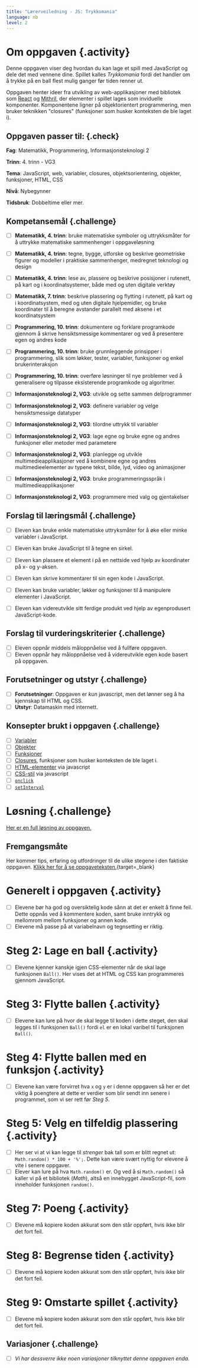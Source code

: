```yaml
---
title: "Lærerveiledning - JS: Trykkomania"
language: nb
level: 2
---
```


# Om oppgaven {.activity}
Denne oppgaven viser deg hvordan du kan lage et spill med JavaScript og dele det med vennene dine. Spillet kalles *Trykkomania* fordi det handler om å trykke på en ball flest mulig ganger før tiden renner ut.

Oppgaven henter ideer fra utvikling av web-applikasjoner med bibliotek som [React](https://facebook.github.io/react/) og [Mithril](http://mithril.js.org/), der elementer i spillet lages som inviduelle komponenter. Komponentene ligner på objektorientert programmering, men bruker teknikken "closures" (funksjoner som husker konteksten de ble laget i).


## Oppgaven passer til: {.check}
 __Fag__: Matematikk, Programmering, Informasjonsteknologi 2

__Trinn__: 4. trinn - VG3

__Tema__: JavaScript, web, variabler, closures, objektsorientering, objekter, funksjoner, HTML, CSS

__Nivå__: Nybegynner

__Tidsbruk__: Dobbeltime eller mer.


## Kompetansemål {.challenge}

- [ ]  __Matematikk, 4. trinn__: bruke matematiske symboler og uttrykksmåter for å uttrykke matematiske sammenhenger i oppgaveløsning
- [ ] __Matematikk, 4. trinn__: tegne, bygge, utforske og beskrive geometriske figurer og modeller i praktiske sammenhenger, medregnet teknologi og design
- [ ] __Matematikk, 4. trinn__: lese av, plassere og beskrive posisjoner i rutenett, på kart og i koordinatsystemer, både med og uten digitale verktøy
- [ ] __Matematikk, 7. trinn__: beskrive plassering og flytting i rutenett, på kart og i koordinatsystem, med og uten digitale hjelpemidler, og bruke koordinater til å beregne avstander parallelt med aksene i et koordinatsystem

- [ ] __Programmering, 10. trinn__: dokumentere og forklare programkode gjennom å skrive hensiktsmessige kommentarer og ved å presentere egen og andres kode

- [ ] __Programmering, 10. trinn__: bruke grunnleggende prinsipper i programmering, slik som løkker, tester, variabler, funksjoner og enkel brukerinteraksjon


- [ ] __Programmering, 10. trinn__: overføre løsninger til nye problemer ved å generalisere og tilpasse eksisterende programkode og algoritmer.

- [ ] __Informasjonsteknologi 2, VG3__: utvikle og sette sammen delprogrammer

- [ ] __Informasjonsteknologi 2, VG3__: definere variabler og velge hensiktsmessige datatyper

- [ ] __Informasjonsteknologi 2, VG3__: tilordne uttrykk til variabler

- [ ] __Informasjonsteknologi 2, VG3__: lage egne og bruke egne og andres funksjoner eller metoder med parametere

- [ ] __Informasjonsteknologi 2, VG3__: planlegge og utvikle multimedieapplikasjoner ved å kombinere egne og andres multimedieelementer av typene tekst, bilde, lyd, video og animasjoner

- [ ] __Informasjonsteknologi 2, VG3__: bruke programmeringsspråk i multimedieapplikasjoner

- [ ] __Informasjonsteknologi 2, VG3__: programmere med valg og gjentakelser

## Forslag til læringsmål {.challenge}

- [ ]  Eleven kan bruke enkle matematiske uttryksmåter for å øke eller minke variabler i JavaScript.
- [ ] Eleven kan bruke JavaScript til å tegne en sirkel.
- [ ] Eleven kan plassere et element i på en nettside ved hjelp av koordinater på x- og y-aksen.
- [ ] Eleven kan skrive kommentarer til sin egen kode i JavaScript.
- [ ] Eleven kan bruke variabler, løkker og funksjoner til å manipulere elementer i JavaScript.
- [ ] Eleven kan videreutvikle sitt ferdige produkt ved hjelp av egenprodusert JavaScript-kode.


## Forslag til vurderingskriterier {.challenge}

- [ ] Eleven oppnår middels måloppnåelse ved å fullføre oppgaven.
- [ ] Eleven oppnår høy måloppnåelse ved å videreutvikle egen kode basert på oppgaven.

## Forutsetninger og utstyr {.challenge}
- [ ]  __Forutsetninger__: Oppgaven er *kun* javascript, men det lønner seg å ha kjennskap til HTML og CSS.
- [ ]  __Utstyr__: Datamaskin med internett.

## Konsepter brukt i oppgaven {.challenge}

- [ ] [Variabler]
- [ ] [Objekter]
- [ ] [Funksjoner]
- [ ] [Closures], funksjoner som husker konteksten de ble laget i.
- [ ] [HTML-elementer] via javascript
- [ ] [CSS-stil] via javascript
- [ ] [`onclick`]
- [ ] [`setInterval`]

[Variabler]: https://developer.mozilla.org/en-US/docs/Glossary/Variable
[Objekter]: https://developer.mozilla.org/en-US/docs/Glossary/Object
[Funksjoner]: https://developer.mozilla.org/en-US/docs/Glossary/Function
[Closures]: https://developer.mozilla.org/en-US/docs/Web/JavaScript/Closures
[HTML-elementer]: https://developer.mozilla.org/en-US/docs/Web/API/HTMLElement
[CSS-stil]: https://developer.mozilla.org/en-US/docs/Web/API/HTMLElement/style
[`onclick`]: https://developer.mozilla.org/en-US/docs/Web/API/GlobalEventHandlers/onclick
[`setInterval`]: https://developer.mozilla.org/en-US/docs/Web/API/WindowTimers/setInterval

# Løsning {.challenge}
[Her er en full løsning av oppgaven.](løsning.js)


## Fremgangsmåte
Her kommer tips, erfaring og utfordringer til de ulike stegene i den faktiske oppgaven. [Klikk her for å se oppgaveteksten.](trykkomania.html){target=_blank}

# Generelt i oppgaven {.activity}
- [ ] Elevene bør ha god og oversiktelig kode sånn at det er enkelt å finne feil. Dette oppnås ved å kommentere koden, samt bruke inntrykk og mellomrom mellom funksjoner og annen kode.
- [ ] Elevene må passe på at variabelnavn og tegnsetting er riktig.

# Steg 2: Lage en ball {.activity}
- [ ]  Elevene kjenner kanskje igjen CSS-elementer når de skal lage funksjonen `Ball()`. Her vises det at HTML og CSS kan programmeres gjennom JavaScript.

# Steg 3: Flytte ballen {.activity}
- [ ] Elevene kan lure på hvor de skal legge til koden i dette steget, den skal legges til i funksjonen `Ball()` fordi `el` er en lokal varibel til funksjonen `Ball()`.

# Steg 4: Flytte ballen med en funksjon {.activity}
- [ ] Elevene kan være forvirret hva `x` og `y` er i denne oppgaven så her er det viktig å poengtere at dette er verdier som blir sendt inn senere i programmet, som vi ser rett før _Steg 5_.

# Steg 5: Velg en tilfeldig plassering {.activity}
- [ ] Her ser vi at vi kan legge til _strenger_ bak tall som er blitt regnet ut: `Math.random() * 100 + '%';`. Dette kan være svært nyttig for elevene å vite i senere oppgaver.
- [ ] Elever kan lure på hva `Math.random()` er. Og ved å si `Math.random()` så kaller vi på et bibliotek (_Math_), altså en innebygget JavaScript-fil, som inneholder funksjonen `random()`.

# Steg 7: Poeng {.activity}
- [ ] Elevene må kopiere koden akkurat som den står oppført, hvis ikke blir det fort feil.

# Steg 8: Begrense tiden {.activity}
- [ ] Elevene må kopiere koden akkurat som den står oppført, hvis ikke blir det fort feil.

# Steg 9: Omstarte spillet {.activity}
- [ ] Elevene må kopiere koden akkurat som den står oppført, hvis ikke blir det fort feil.


## Variasjoner {.challenge}
- [ ]  _Vi har dessverre ikke noen variasjoner tilknyttet denne oppgaven enda._
